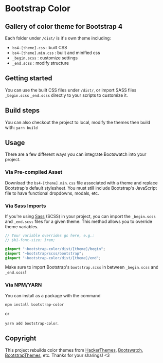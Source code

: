 # Bootstrap Color

## Gallery of color theme for Bootstrap 4

Each folder under `/dist/` is it's own 
theme including:

* `bs4-[theme].css` : built CSS
* `bs4-[theme].min.css` : built and minified css
* `_begin.scss` : customize settings
* `_end.scss` : modify structure

## Getting started

You can use the built CSS files under `/dist/`, 
or import SASS files `_begin.scss` `_end.scss` directly to your scripts to customize it. 

## Build steps

You can also checkout the project to local, modify the themes then build with: `yarn build`

## Usage

There are a few different ways you can integrate Bootswatch into your project.

### Via Pre-compiled Asset

Download the `bs4-[theme].min.css` file associated with a theme and replace
Bootstrap's default stylesheet.  You must still include Bootstrap's JavaScript
file to have functional dropdowns, modals, etc.

### Via Sass Imports

If you're using [Sass](https://sass-lang.com/) (SCSS) in your project, you can
import the `_begin.scss` and `_end.scss` files for a given theme.
This method allows you to override theme variables.

```scss
// Your variable overrides go here, e.g.:
// $h1-font-size: 3rem;

@import "~bootstrap-color/dist/[theme]/begin";
@import "~bootstrap/scss/bootstrap";
@import "~bootstrap-color/dist/[theme]/end";
```

Make sure to import Bootstrap's `bootstrap.scss` in between `_begin.scss` and `_end.scss`!

### Via NPM/YARN

You can install as a package with the command 

`npm install bootstrap-color` 

or 

`yarn add bootstrap-color`.

## Copyright

This project rebuilds color themes from 
[HackerThemes](https://github.com/HackerThemes/theme-machine), 
[Bootswatch](https://github.com/thomaspark/bootswatch), 
[BootstrapThemes](https://github.com/utkarshkukreti/bootstrap-themes), 
etc. Thanks for your sharings! <3